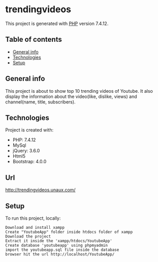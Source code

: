 # trendingvideos

This project is generated with [PHP](https://github.com/nayanpriya104/trendingvideos/) version 7.4.12.

## Table of contents
* [General info](#general-info)
* [Technologies](#technologies)
* [Setup](#setup)

## General info
This project is about to show top 10 trending videos of Youtube. It also display the information about the video(like, dislike, views) and channel(name, title, subscribers).
	
## Technologies
Project is created with:
* PHP: 7.4.12
* MySql
* jQuery: 3.6.0
* Html5
* Bootstrap: 4.0.0

## Url
http://trendingvideos.unaux.com/

## Setup
To run this project, locally:

```
Download and install xampp
Create "YoutubeApp" folder inside htdocs folder of xampp
Download the project 
Extract it inside the 'xampp/htdocs/YoutubeApp'
Create database 'youtubeapp' using phpmyadmin
import the youtubeapp.sql file inside the database
browser hit the url http://localhost/YoutubeApp/
```
